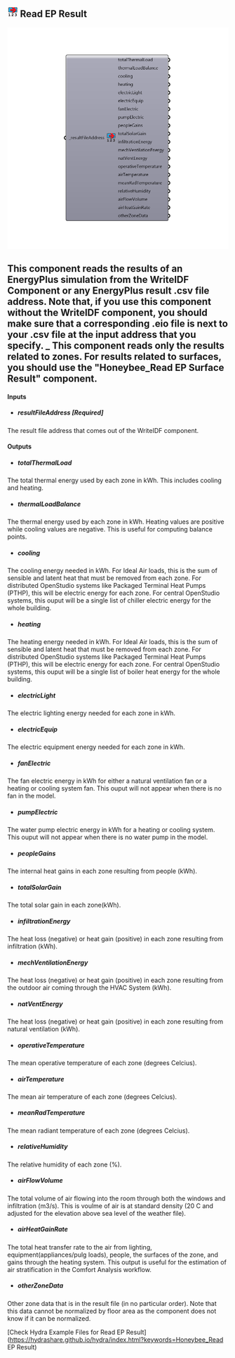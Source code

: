 ## ![](../../images/icons/Read_EP_Result.png) Read EP Result

![](../../images/components/Read_EP_Result.png)

This component reads the results of an EnergyPlus simulation from the WriteIDF Component or any EnergyPlus result .csv file address.  Note that, if you use this component without the WriteIDF component, you should make sure that a corresponding .eio file is next to your .csv file at the input address that you specify.
 _
 This component reads only the results related to zones.  For results related to surfaces, you should use the "Honeybee_Read EP Surface Result" component.
 -
 

#### Inputs
* ##### resultFileAddress [Required]
The result file address that comes out of the WriteIDF component.

#### Outputs
* ##### totalThermalLoad
The total thermal energy used by each zone in kWh.  This includes cooling and heating.
* ##### thermalLoadBalance
The thermal energy used by each zone in kWh.  Heating values are positive while cooling values are negative. This is useful for computing balance points.
* ##### cooling
The cooling energy needed in kWh. For Ideal Air loads, this is the sum of sensible and latent heat that must be removed from each zone.  For distributed OpenStudio systems like Packaged Terminal Heat Pumps (PTHP), this will be electric energy for each zone. For central OpenStudio systems, this ouput will be a single list of chiller electric energy for the whole building.
* ##### heating
The heating energy needed in kWh. For Ideal Air loads, this is the sum of sensible and latent heat that must be removed from each zone.  For distributed OpenStudio systems like Packaged Terminal Heat Pumps (PTHP), this will be electric energy for each zone.  For central OpenStudio systems, this ouput will be a single list of boiler heat energy for the whole building.
* ##### electricLight
The electric lighting energy needed for each zone in kWh.
* ##### electricEquip
The electric equipment energy needed for each zone in kWh.
* ##### fanElectric
The fan electric energy in kWh for either a natural ventilation fan or a heating or cooling system fan.  This ouput will not appear when there is no fan in the model.
* ##### pumpElectric
The water pump electric energy in kWh for a heating or cooling system.  This ouput will not appear when there is no water pump in the model.
* ##### peopleGains
The internal heat gains in each zone resulting from people (kWh).
* ##### totalSolarGain
The total solar gain in each zone(kWh).
* ##### infiltrationEnergy
The heat loss (negative) or heat gain (positive) in each zone resulting from infiltration (kWh).
* ##### mechVentilationEnergy
The heat loss (negative) or heat gain (positive) in each zone resulting from the outdoor air coming through the HVAC System (kWh).
* ##### natVentEnergy
The heat loss (negative) or heat gain (positive) in each zone resulting from natural ventilation (kWh).
* ##### operativeTemperature
The mean operative temperature of each zone (degrees Celcius).
* ##### airTemperature
The mean air temperature of each zone (degrees Celcius).
* ##### meanRadTemperature
The mean radiant temperature of each zone (degrees Celcius).
* ##### relativeHumidity
The relative humidity of each zone (%).
* ##### airFlowVolume
The total volume of air flowing into the room through both the windows and infiltration (m3/s).  This is voulme of air is at standard density (20 C and adjusted for the elevation above sea level of the weather file).
* ##### airHeatGainRate
The total heat transfer rate to the air from lighting, equipment(appliances/pulg loads), people, the surfaces of the zone, and gains through the heating system.  This output is useful for the estimation of air stratification in the Comfort Analysis workflow.
* ##### otherZoneData
Other zone data that is in the result file (in no particular order). Note that this data cannot be normalized by floor area as the component does not know if it can be normalized.


[Check Hydra Example Files for Read EP Result](https://hydrashare.github.io/hydra/index.html?keywords=Honeybee_Read EP Result)